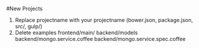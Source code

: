 #New Projects

1. Replace projectname with your projectname (bower.json, package.json, src/, gulp/)
2. Delete examples
  frontend/main/
  backend/models
  backend/mongo.service.coffee
  backend/mongo.service.spec.coffee

